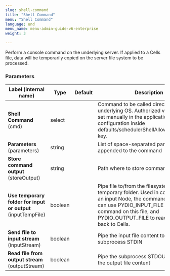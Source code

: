 ```yaml
---
slug: shell-command
title: "Shell Command"
menu: "Shell Command"
language: und
menu_name: menu-admin-guide-v6-enterprise
weight: 3

---
```


 Perform a console command on the underlying server. If applied to a Cells file, data will be temporarily copied on the server file system to be processed.

### Parameters
|Label (internal name)|Type|Default|Description|
|---|---|---|---|
|**Shell Command** (cmd)|select|<no value>|Command to be called directly on server underlying OS. Authorized values must be set manually in the application configuration inside defaults/schedulerShellAllowedCommands key.|
|**Parameters** (parameters)|string|<no value>|List of space-separated parameters to be appended to the command|
|**Store command output** (storeOutput)|string|<no value>|Path where to store command output|
|**Use temporary folder for input or output** (inputTempFile)|boolean|<no value>|Pipe file to/from the filesystem inside a temporary folder. Used in conjunction with an input Node, the command parameters can use PYDIO_INPUT_FILE to apply shell command on this file, and PYDIO_OUTPUT_FILE to read an output back to Cells.|
|**Send file to input stream** (inputStream)|boolean|<no value>|Pipe the input file content to the subprocess STDIN|
|**Read file from output stream** (outputStream)|boolean|<no value>|Pipe the subprocess STDOUT to retrieve the output file content|





